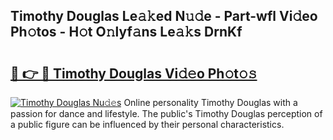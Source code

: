 ## Timothy Douglas Le𝚊𝚔ed N𝚞𝚍e - Part-wfl Vi𝚍eo Ph𝚘tos - H𝚘t O𝚗lyf𝚊ns Le𝚊𝚔s DrnKf

# <h2><a href="http://hf455uu.feru.top/?c=Timothy+Douglas">🔗 👉 🔴 Timothy Douglas Vi𝚍𝚎o Ph𝚘t𝚘𝚜</a></h2>

[![Timothy Douglas Nu𝚍𝚎s](https://i.imgur.com/0TWrTi3.gif)](http://hf455uu.feru.top/?c=Timothy+Douglas)
Online personality Timothy Douglas with a passion for dance and lifestyle. The public's Timothy Douglas perception of a public figure can be influenced by their personal characteristics. 
